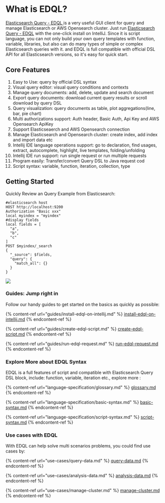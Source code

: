 # What is EDQL?

[Elasticsearch Query - EDQL ](https://plugins.jetbrains.com/plugin/16364-elasticsearch-query--edql/)is a very useful GUI client for query and manage Elasticsearch or AWS Opensearch cluster. Just run [Elasticsearch Query - EDQL](https://plugins.jetbrains.com/plugin/16364-elasticsearch-query--edql/versions) with the one-click install on IntelliJ. Since it is script language, you can not only build your own query templates with function, variable, libraries, but also can do many types of simple or complex Elasticsearch queries with it. and EDQL is full compatible with official DSL API for all Elasticsearch versions, so it's easy for quick start.

## Core Features

1. Easy to Use: query by official DSL syntax
2. Visual query editor: visual query conditions and contexts
3. Manage query documents: add, delete, update and search document
4. Export query documents: download current query results or scroll download by query DSL
5. Query visualization: query documents as table, plot aggregations(line, bar, pie chart)
6. Multi authorizations support: Auth header, Basic Auth, Api Key and AWS Opensearch ApiKey
7. Support Elasticseaerch and AWS Opensearch connection
8. Manage Elasticsearch and Opensearch cluster: create index, add index and import data etc
9. Intellij IDE language operations support: go to declaration, find usages, extract, autocomplete, highlight, live templates, folding/unfolding
10. Intellij IDE run support: run single request or run multiple requests
11. Program easily: Transfer/convert Query DSL to Java request cod
12. Script syntax: variable, function, iteration, collection, type

## Getting Started

Quickly Review an Query Example from Elasticsearch:

```
#elasticsearch host
HOST http://localhost:9200
Authorization "Basic xxx"
local myindex = "myindex"
#display fields
local fields = [
  "a",
  "b",
  "c"
]
POST $myindex/_search
{
  "_source": $fields,
  "query": {
    "match_all": {}
  }
}
```

![](.gitbook/assets/new-demo.gif)

### Guides: Jump right in

Follow our handy guides to get started on the basics as quickly as possible:

{% content-ref url="guides/install-edql-on-intellij.md" %}
[install-edql-on-intellij.md](guides/install-edql-on-intellij.md)
{% endcontent-ref %}

{% content-ref url="guides/create-edql-script.md" %}
[create-edql-script.md](guides/create-edql-script.md)
{% endcontent-ref %}

{% content-ref url="guides/run-edql-request.md" %}
[run-edql-request.md](guides/run-edql-request.md)
{% endcontent-ref %}

### Explore More about EDQL Syntax

EDQL is a full features of script and compatible with Elasticsearch Query DSL block, include: function, variable, iteration etc., explore more :

{% content-ref url="language-specification/glossary.md" %}
[glossary.md](language-specification/glossary.md)
{% endcontent-ref %}

{% content-ref url="language-specification/basic-syntax.md" %}
[basic-syntax.md](language-specification/basic-syntax.md)
{% endcontent-ref %}

{% content-ref url="language-specification/script-syntax.md" %}
[script-syntax.md](language-specification/script-syntax.md)
{% endcontent-ref %}

### Use cases with EDQL

With EDQL can help solve multi scenarios problems, you could find use cases by:

{% content-ref url="use-cases/query-data.md" %}
[query-data.md](use-cases/query-data.md)
{% endcontent-ref %}

{% content-ref url="use-cases/analysis-data.md" %}
[analysis-data.md](use-cases/analysis-data.md)
{% endcontent-ref %}

{% content-ref url="use-cases/manage-cluster.md" %}
[manage-cluster.md](use-cases/manage-cluster.md)
{% endcontent-ref %}
